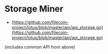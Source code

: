 # Storage Miner

* [https://github.com/filecoin-project/lotus/blob/master/api/api_storage.go](https://github.com/filecoin-project/lotus/blob/master/api/api_storage.go)

(includes common API from above)
